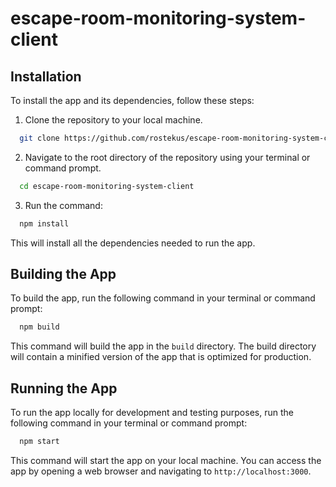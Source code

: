 # escape-room-monitoring-system-client

## Installation

To install the app and its dependencies, follow these steps:

1. Clone the repository to your local machine.
```bash
  git clone https://github.com/rostekus/escape-room-monitoring-system-client
```
2. Navigate to the root directory of the repository using your terminal or command prompt.
```bash
  cd escape-room-monitoring-system-client
```
3. Run the command:
```bash
  npm install
```
This will install all the dependencies needed to run the app.

## Building the App

To build the app, run the following command in your terminal or command prompt:
```bash
  npm build
```
This command will build the app in the `build` directory. The build directory will contain a minified version of the app that is optimized for production.

## Running the App

To run the app locally for development and testing purposes, run the following command in your terminal or command prompt:

```bash
  npm start
```

This command will start the app on your local machine. You can access the app by opening a web browser and navigating to `http://localhost:3000`.
